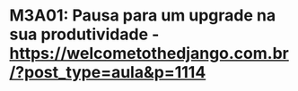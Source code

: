 # M3A01: Pausa para um upgrade na sua produtividade - https://welcometothedjango.com.br/?post_type=aula&p=1114